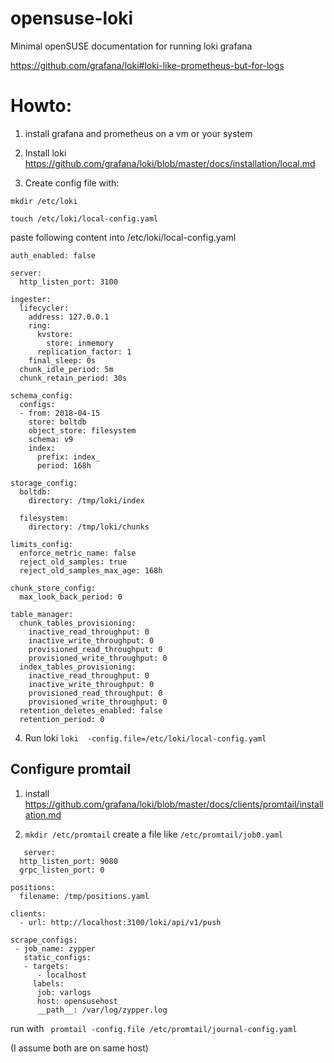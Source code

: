 # opensuse-loki

Minimal openSUSE documentation for running loki grafana

https://github.com/grafana/loki#loki-like-prometheus-but-for-logs

# Howto:

1) install grafana and prometheus on a vm  or your system


2) Install loki https://github.com/grafana/loki/blob/master/docs/installation/local.md

3) Create config file with:

`mkdir /etc/loki`

`touch /etc/loki/local-config.yaml`

paste following content into /etc/loki/local-config.yaml
```
auth_enabled: false

server:
  http_listen_port: 3100

ingester:
  lifecycler:
    address: 127.0.0.1
    ring:
      kvstore:
        store: inmemory
      replication_factor: 1
    final_sleep: 0s
  chunk_idle_period: 5m
  chunk_retain_period: 30s

schema_config:
  configs:
  - from: 2018-04-15
    store: boltdb
    object_store: filesystem
    schema: v9
    index:
      prefix: index_
      period: 168h

storage_config:
  boltdb:
    directory: /tmp/loki/index

  filesystem:
    directory: /tmp/loki/chunks

limits_config:
  enforce_metric_name: false
  reject_old_samples: true
  reject_old_samples_max_age: 168h

chunk_store_config:
  max_look_back_period: 0

table_manager:
  chunk_tables_provisioning:
    inactive_read_throughput: 0
    inactive_write_throughput: 0
    provisioned_read_throughput: 0
    provisioned_write_throughput: 0
  index_tables_provisioning:
    inactive_read_throughput: 0
    inactive_write_throughput: 0
    provisioned_read_throughput: 0
    provisioned_write_throughput: 0
  retention_deletes_enabled: false
  retention_period: 0
```


4) Run loki
`loki  -config.file=/etc/loki/local-config.yaml`


## Configure promtail

1) install https://github.com/grafana/loki/blob/master/docs/clients/promtail/installation.md


2) `mkdir /etc/promtail`
   create a file like `/etc/promtail/job0.yaml`
```
   server:
  http_listen_port: 9080
  grpc_listen_port: 0

positions:
  filename: /tmp/positions.yaml

clients:
  - url: http://localhost:3100/loki/api/v1/push

scrape_configs:
 - job_name: zypper
   static_configs:
   - targets:
      - localhost
     labels:
      job: varlogs
      host: opensusehost
      __path__: /var/log/zypper.log
```

run with ` promtail -config.file /etc/promtail/journal-config.yaml`

(I assume both are on same host)


